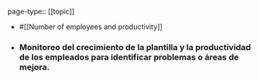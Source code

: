 page-type:: [[topic]]

- #[[Number of employees and productivity]]

- ### Monitoreo del crecimiento de la plantilla y la productividad de los empleados para identificar problemas o áreas de mejora.



